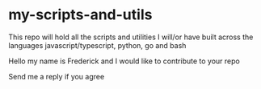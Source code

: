 # my-scripts-and-utils

This repo will hold all the scripts and utilities I will/or have built across the languages javascript/typescript, python, go and bash

Hello my name is Frederick and I would like to contribute to your repo

Send me a reply if you agree
